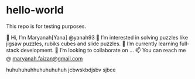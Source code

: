# hello-world
This repo is for testing purposes.

👋 Hi, I’m Maryanah[Yana] @yanah93 
👀 I’m interested in solving puzzles like jigsaw puzzles, rubiks cubes and slide puzzles.
🌱 I’m currently learning full-stack development.
💞️ I’m looking to collaborate on ...
📫 You can reach me @ maryanah.faizan@gmail.com

<!---
yanah93/yanah93 is a ✨ special ✨ repository because its `README.md` (this file) appears on your GitHub profile.
You can click the Preview link to take a look at your changes.
--->
huhuhuhuhhuhuhuhuhuh
jcbwskbdjsbv
sjbce

